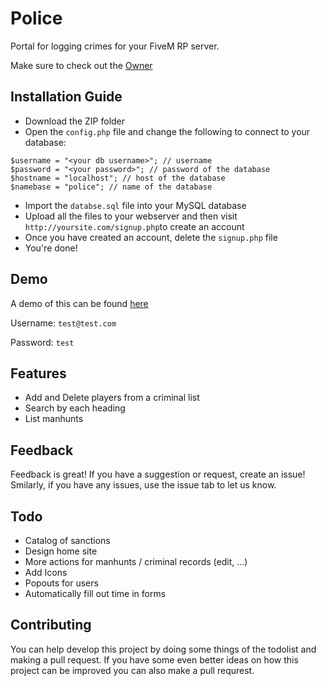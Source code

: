 # Police
Portal for logging crimes for your FiveM RP server.

Make sure to check out the [Owner](https://forum.fivem.net/u/davendrix)

## Installation Guide
- Download the ZIP folder
- Open the `config.php` file and change the following to connect to your database:
```
$username = "<your db username>"; // username
$password = "<your password>"; // password of the database
$hostname = "localhost"; // host of the database
$namebase = "police"; // name of the database
```
- Import the `databse.sql` file into your MySQL database
- Upload all the files to your webserver and then visit `http://yoursite.com/signup.php`to create an account
- Once you have created an account, delete the `signup.php` file
- You're done!

## Demo
A demo of this can be found [here](https://rootk1d.xyz/police)

Username: `test@test.com`

Password: `test`


## Features
- Add and Delete players from a criminal list
- Search by each heading
- List manhunts

## Feedback
Feedback is great! If you have a suggestion or request, create an issue! Smilarly, if you have any issues, use the issue tab to let us know.

## Todo
- Catalog of sanctions
- Design home site
- More actions for manhunts / criminal records (edit, ...)
- Add Icons
- Popouts for users
- Automatically fill out time in forms

## Contributing
You can help develop this project by doing some things of the todolist and making a pull request. If you have some even better ideas on how this project can be improved you can also make a pull requrest.

